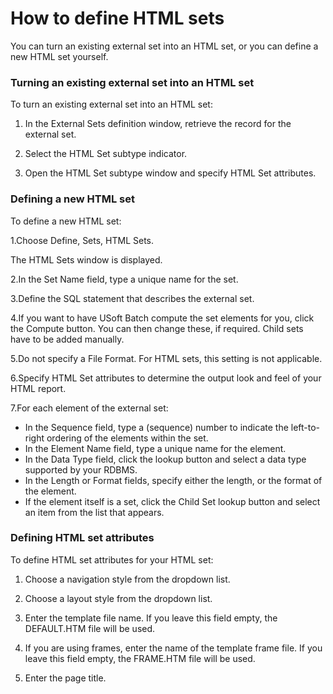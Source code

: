# How to define HTML sets

You can turn an existing external set into an HTML set, or you can define a new HTML set yourself.

### Turning an existing external set into an HTML set

To turn an existing external set into an HTML set:

1. In the External Sets definition window, retrieve the record for the external set.

2. Select the HTML Set subtype indicator.

3. Open the HTML Set subtype window and specify HTML Set attributes.

### Defining a new HTML set

To define a new HTML set:

1.Choose Define, Sets, HTML Sets.

The HTML Sets window is displayed.

2.In the Set Name field, type a unique name for the set.

3.Define the SQL statement that describes the external set.

4.If you want to have USoft Batch compute the set elements for you, click the Compute button. You can then change these, if required. Child sets have to be added manually.

5.Do not specify a File Format. For HTML sets, this setting is not applicable.

6.Specify HTML Set attributes to determine the output look and feel of your HTML report.

7.For each element of the external set:

- In the Sequence field, type a (sequence) number to indicate the left-to-right ordering of the elements within the set.
- In the Element Name field, type a unique name for the element.
- In the Data Type field, click the lookup button and select a data type supported by your RDBMS.
- In the Length or Format fields, specify either the length, or the format of the element.
- If the element itself is a set, click the Child Set lookup button and select an item from the list that appears.

### Defining HTML set attributes

To define HTML set attributes for your HTML set:

1. Choose a navigation style from the dropdown list.

2. Choose a layout style from the dropdown list.

3. Enter the template file name. If you leave this field empty, the DEFAULT.HTM file will be used.

4. If you are using frames, enter the name of the template frame file. If you leave this field empty, the FRAME.HTM file will be used.

5. Enter the page title.

 